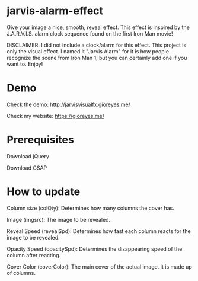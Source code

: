 # jarvis-alarm-effect
Give your image a nice, smooth, reveal effect. This effect is inspired by the J.A.R.V.I.S. alarm clock sequence found on the first Iron Man movie! 

DISCLAIMER: I did not include a clock/alarm for this effect. This project is only the visual effect. I named it "Jarvis Alarm" for it is how people recognize the scene from Iron Man 1, but you can certainly add one if you want to. Enjoy!

# Demo #
Check the demo: http://jarvisvisualfx.gioreyes.me/

Check my website: https://gioreyes.me/

# Prerequisites #

Download jQuery

Download GSAP

# How to update #
Column size (colQty): Determines how many columns the cover has.

Image (imgsrc): The image to be revealed.

Reveal Speed (revealSpd): Determines how fast each column reacts for the image to be revealed.

Opacity Speed (opacitySpd): Determines the disappearing speed of the column after reacting. 

Cover Color (coverColor): The main cover of the actual image. It is made up of columns.